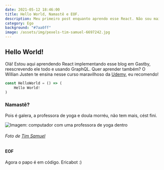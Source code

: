 ```yaml
---
date: 2021-05-12 18:46:00
title: Hello World, Namastê e EOF.
description: Meu primeiro post enquanto aprendo esse React. Não sou mais professora de yoga, mas programadora, yéah yéah!
category: Ego
background: "#7aa0ff" 
image: /assets/img/pexels-tim-samuel-6697242.jpg
---
```


## Hello World!

Olá! Estou aqui aprendendo React implementando esse blog em Gastby, reescrevendo ele todo e usando GraphQL.
Quer aprender também? O Willian Justen te ensina nesse curso maravilhoso da [Udemy](https://www.udemy.com/course/gatsby-crie-um-site-pwa-com-react-graphql-e-netlify-cms/), eu recomendo!

```jsx
const HelloWorld = () => (
    Hello World!
)
```

### Namastê?
Pois é galera, a professora de yoga e doula morréu, não tem mais, cést fini.

![Imagem: computador com uma professora de yoga dentro](/assets/img/pexels-tim-samuel-6697242.jpg)
###### Foto de [Tim Samuel](https://www.pexels.com/pt-br/foto/corpo-organismo-entidade-exercicio-6697242/)


#### EOF
Agora o papo é em código. Ericabot :)